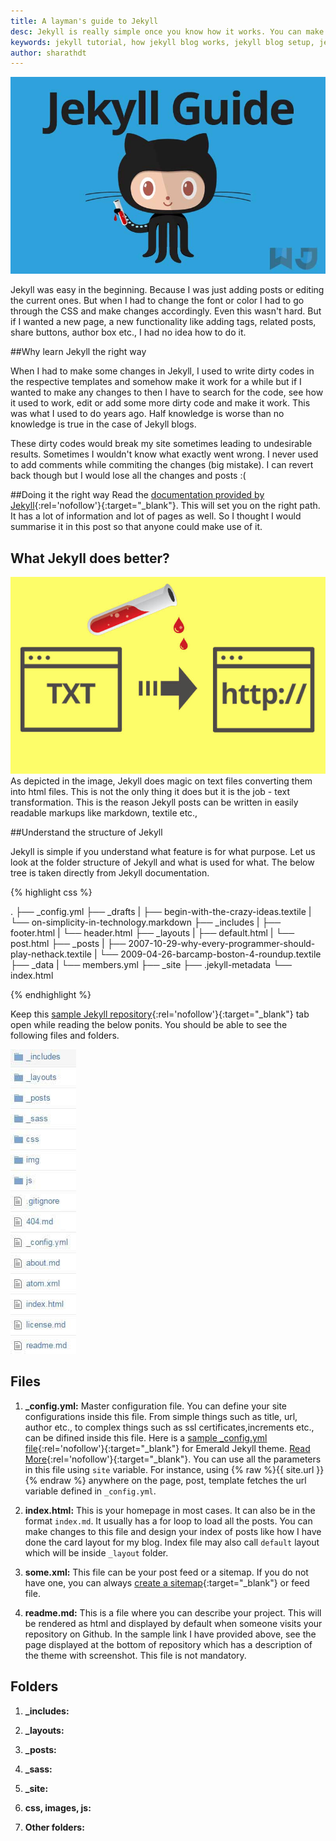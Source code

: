 ```yaml
---
title: A layman's guide to Jekyll
desc: Jekyll is really simple once you know how it works. You can make your blog do wonders once you know how to play with templates, layouts, loops and curly braces. Here is a layman's Jekyll guide!
keywords: jekyll tutorial, how jekyll blog works, jekyll blog setup, jekyll working, jekyll guide
author: sharathdt
---
```


<img alt="Jekyll Tutorial" title="Jekyll guide" itemprop="thumbnailUrl" src="/images/jekyll-tutorial-screenshot.jpg">

Jekyll was easy in the beginning. Because I was just adding posts or editing the current ones. But when I had to change the font or color I had to go through the CSS and make changes accordingly. Even this wasn't hard. But if I wanted a new page, a new functionality like adding tags, related posts, share buttons, author box etc., I had no idea how to do it. 

##Why learn Jekyll the right way

When I had to make some changes in Jekyll, I used to write dirty codes in the respective templates and somehow make it work for a while but if I wanted to make any changes to then I have to search for the code, see how it used to work, edit or add some more dirty code and make it work. This was what I used to do years ago. Half knowledge is worse than no knowledge is true in the case of Jekyll blogs.

These dirty codes would break my site sometimes leading to undesirable results. Sometimes I wouldn't know what exactly went wrong. I never used to add comments while commiting the changes (big mistake). I can revert back though but I would lose all the changes and posts :(

##Doing it the right way
Read the [documentation provided by Jekyll](http://jekyllrb.com/docs/home/){:rel='nofollow'}{:target="_blank"}. This will set you on the right path. It has a lot of information and lot of pages as well. So I thought I would summarise it in this post so that anyone could make use of it.

## What Jekyll does better?
![Jekyll transforms text to html](/images/jekyll-transforms-text-to-hypertext.jpg)
As depicted in the image, Jekyll does magic on text files converting them into html files. This is not the only thing it does but it is the job - text transformation. This is the reason Jekyll posts can be written in easily readable markups like markdown, textile etc.,

##Understand the structure of Jekyll

Jekyll is simple if you understand what feature is for what purpose. Let us look at the folder structure of Jekyll and what is used for what. The below tree is taken directly from Jekyll documentation.

{% highlight css %}

.
├── _config.yml
├── _drafts
|   ├── begin-with-the-crazy-ideas.textile
|   └── on-simplicity-in-technology.markdown
├── _includes
|   ├── footer.html
|   └── header.html
├── _layouts
|   ├── default.html
|   └── post.html
├── _posts
|   ├── 2007-10-29-why-every-programmer-should-play-nethack.textile
|   └── 2009-04-26-barcamp-boston-4-roundup.textile
├── _data
|   └── members.yml
├── _site
├── .jekyll-metadata
└── index.html

{% endhighlight %}

Keep this [sample Jekyll repository](https://github.com/KingFelix/emerald){:rel='nofollow'}{:target="_blank"} tab open while reading the below ponits. You should be able to see the following files and folders.

![Jekyll folder structure](/images/jekyll-folder-structure.jpg)

## Files

1. **_config.yml:** Master configuration file. You can define your site configurations inside this file. From simple things such as title, url, author etc., to complex things such as ssl certificates,increments etc., can be difined inside this file. 
Here is a [sample _config.yml file](https://raw.githubusercontent.com/Redgadget/emerald/gh-pages/_config.yml){:rel='nofollow'}{:target="_blank"} for Emerald Jekyll theme. [Read More](http://jekyllrb.com/docs/configuration/){:rel='nofollow'}{:target="_blank"}. You can use all the parameters in this file using ```site``` variable. For instance, using {% raw %}{{ site.url }}{% endraw %} anywhere on the page, post, template fetches the url variable defined in ```_config.yml```.

2. **index.html:** This is your homepage in most cases. It can also be in the format ```index.md```. It usually has a for loop to load all the posts. You can make changes to this  file and design your index of posts like how I have done the card layout for my blog. Index file may also call ```default``` layout which will be inside ```_layout``` folder.

3. **some.xml:** This file can be your post feed or a sitemap. If you do not have one, you can always [create a sitemap](http://blog.webjeda.com/how-to-add-a-sitemap-to-jekyll-blog){:target="_blank"} or feed file.

4. **readme.md:** This is a file where you can describe your project. This will be rendered as html and displayed by default when someone visits your repository on Github. In the sample link I have provided above, see the page displayed at the bottom of repository which has a description of the theme with screenshot. This file is not mandatory.


## Folders

1. **_includes:**

2. **_layouts:**

3. **_posts:**

4. **_sass:**

5. **_site:**

6. **css, images, js:**

7. **Other folders:**



